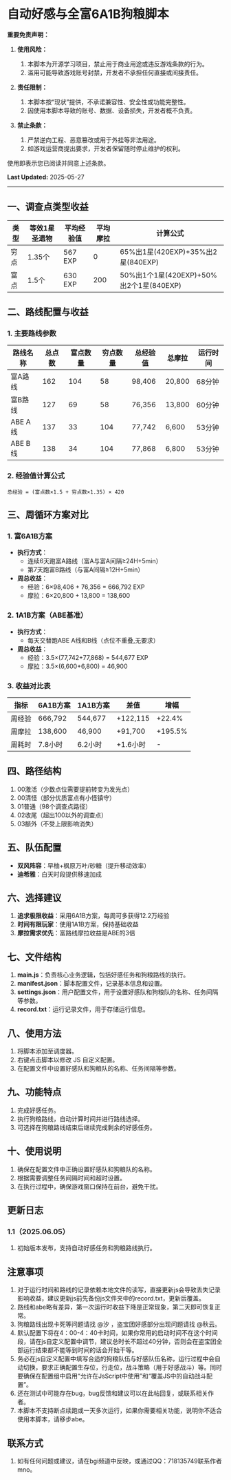 # 自动好感与全富6A1B狗粮脚本

**重要免责声明：**

1. **使用风险：**
   1. 本脚本为开源学习项目，禁止用于商业用途或违反游戏条款的行为。
   2. 滥用可能导致游戏账号封禁，开发者不承担任何直接或间接责任。

2. **责任限制：**
   1. 本脚本按“现状”提供，不承诺兼容性、安全性或功能完整性。
   2. 因使用本脚本导致的账号、数据、设备损失，开发者概不负责。

3. **禁止条款：**
   1. 严禁逆向工程、恶意篡改或用于外挂等非法用途。
   2. 如游戏运营商提出要求，开发者保留随时停止维护的权利。

使用即表示您已阅读并同意上述条款。

**Last Updated:** 2025-05-27

---


## 一、调查点类型收益

| 类型 | 等效1星圣遗物 | 平均经验值 | 平均摩拉 | 计算公式 |
|------|--------------|------------|----------|----------|
| 穷点 | 1.35个       | 567 EXP    | 0        | 65%出1星(420EXP)+35%出2星(840EXP) |
| 富点 | 1.5个        | 630 EXP    | 200      | 50%出1个1星(420EXP)+50%出2个1星(840EXP) |

## 二、路线配置与收益

### 1. 主要路线参数

| 路线名称 | 总点数 | 富点数量 | 穷点数量 | 总经验值 | 总摩拉 | 运行时间 |
|----------|--------|----------|----------|----------|--------|----------|
| 富A路线 | 162    | 104      | 58       | 98,406   | 20,800 | 68分钟   |
| 富B路线 | 127    | 69       | 58       | 76,356   | 13,800 | 60分钟   |
| ABE A线 | 137    | 33       | 104      | 77,742   | 6,600  | 53分钟   |
| ABE B线 | 138    | 34       | 104      | 77,868   | 6,800  | 53分钟   |

### 2. 经验值计算公式

`总经验 = (富点数×1.5 + 穷点数×1.35) × 420`

## 三、周循环方案对比

### 1. 富6A1B方案

- **执行方式**：
  - 连续6天跑富A路线（富A与富A间隔≥24H+5min）
  - 第7天跑富B路线（与富A间隔≥12H+5min）
- **周总收益**：
  - 经验：6×98,406 + 76,356 = 666,792 EXP
  - 摩拉：6×20,800 + 13,800 = 138,600

### 2. 1A1B方案（ABE基准）

- **执行方式**：
  - 每天交替跑ABE A线和B线（点位不重叠,无要求）
- **周总收益**：
  - 经验：3.5×(77,742+77,868) = 544,677 EXP
  - 摩拉：3.5×(6,600+6,800) = 46,900

### 3. 收益对比表

| 指标     | 6A1B方案 | 1A1B方案 | 差值     | 增幅    |
|----------|----------|----------|----------|---------|
| 周经验   | 666,792  | 544,677  | +122,115 | +22.4%  |
| 周摩拉   | 138,600  | 46,900   | +91,700  | +195.5% |
| 周耗时   | 7.8小时  | 6.2小时  | +1.6小时 | -       |

## 四、路径结构

1. 00激活（少数点位需要提前转变为发光点）
2. 00清怪（部分优质富点有小怪镇守）
3. 01普通（98个调查点路径）
4. 02收尾（超出100以外的调查点）
5. 03额外（不受上限影响消失）

## 五、队伍配置

- **双风阵容**：早柚+枫原万叶/砂糖（提升移动效率）
- **迪希雅**：白天时段提供移速加成

## 六、选择建议

1. **追求极限收益**：采用6A1B方案，每周可多获得12.2万经验
2. **时间有限玩家**：使用1A1B方案，保持基础收益
3. **摩拉需求优先**：富路线摩拉收益是ABE的3倍


## 七、文件结构

1. **main.js**：负责核心业务逻辑，包括好感任务和狗粮路线的执行。
2. **manifest.json**：脚本配置文件，记录基本信息和设置。
3. **settings.json**：用户配置文件，用于设置好感队和狗粮队的名称、任务间隔等参数。
4. **record.txt**：运行记录文件，用于存储运行信息。

## 八、使用方法

1. 将脚本添加至调度器。
2. 右键点击脚本以修改 JS 自定义配置。
3. 在配置文件中设置好感队和狗粮队的名称、任务间隔等参数。

## 九、功能特点

1. 完成好感任务。
2. 执行狗粮路线，自动计算时间并进行路线选择。
3. 可选择在狗粮路线结束后继续完成剩余的好感任务。

## 十、使用说明

1. 确保在配置文件中正确设置好感队和狗粮队的名称。
2. 根据需要调整任务间隔时间和超时设置。
3. 在执行过程中，确保游戏窗口保持在前台，避免干扰。

## 更新日志

### 1.1（2025.06.05）
1. 初始版本发布，支持自动好感任务和狗粮路线执行。

## 注意事项

1. 对于运行时间和路线的记录依赖本地文件的读写，直接更新js会导致丢失记录影响收益，建议更新js前先备份js文件夹中的record.txt，更新后覆盖。
2. 路线和abe略有差异，第一次运行时收益下降是正常现象，第二天即可恢复正常。
3. 狗粮路线出现卡死等问题请找 @汐 ，盗宝团好感部分出现问题请找 @秋云。
4. 默认配置下将在4：00-4：40卡时间，如果你常用的启动时间不在这个时间段，请在js自定义配置中调节，建议总时长不超过40分钟，否则会在盗宝团全部运行结束都不能等到时间的话会开始干等。
5. 务必在js自定义配置中填写合适的狗粮队伍与好感队伍名称，运行过程中会自动切换，要求正确配置生存位，行走位，战斗策略（用于好感战斗）等。同时要确保在配置组中启用“允许在JsScript中使用”和“覆盖JS中的自动战斗配置”。
6. 还在测试中可能存在bug，bug反馈和建议可以在此帖回复，或联系相关作者。
7. 本脚本不支持断点续跑或一天多次运行，如果你需要相关功能，说明你不适合使用本脚本，请移步abe。

## 联系方式

1. 如有任何问题或建议，请在bgi频道中反映，或通过QQ：718135749联系作者mno。

